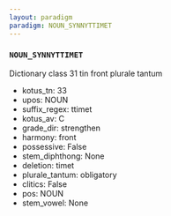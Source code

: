 ```yaml
---
layout: paradigm
paradigm: NOUN_SYNNYTTIMET
---
```

### ` NOUN_SYNNYTTIMET `

Dictionary class 31 tin front plurale tantum
* kotus_tn: 33
* upos: NOUN
* suffix_regex: ttimet
* kotus_av: C
* grade_dir: strengthen
* harmony: front
* possessive: False
* stem_diphthong: None
* deletion: timet
* plurale_tantum: obligatory
* clitics: False
* pos: NOUN
* stem_vowel: None
